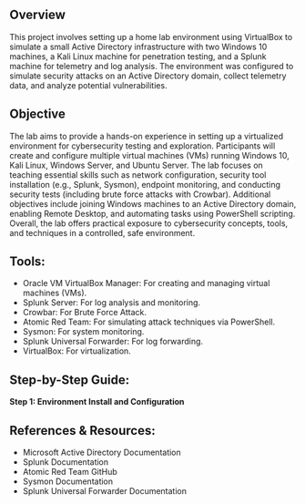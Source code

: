 ## Overview
This project involves setting up a home lab environment using VirtualBox to simulate a small Active Directory infrastructure with two Windows 10 machines, a Kali Linux machine for penetration testing, and a Splunk machine for telemetry and log analysis. The environment was configured to simulate security attacks on an Active Directory domain, collect telemetry data, and analyze potential vulnerabilities.

## Objective

The lab aims to provide a hands-on experience in setting up a virtualized environment for cybersecurity testing and exploration. Participants will create and configure multiple virtual machines (VMs) running Windows 10, Kali Linux, Windows Server, and Ubuntu Server. The lab focuses on teaching essential skills such as network configuration, security tool installation (e.g., Splunk, Sysmon), endpoint monitoring, and conducting security tests (including brute force attacks with Crowbar). Additional objectives include joining Windows machines to an Active Directory domain, enabling Remote Desktop, and automating tasks using PowerShell scripting. Overall, the lab offers practical exposure to cybersecurity concepts, tools, and techniques in a controlled, safe environment.

## Tools:
- Oracle VM VirtualBox Manager: For creating and managing virtual machines (VMs).
- Splunk Server: For log analysis and monitoring.
- Crowbar: For Brute Force Attack.
- Atomic Red Team: For simulating attack techniques via PowerShell.
- Sysmon: For system monitoring.
- Splunk Universal Forwarder: For log forwarding.
- VirtualBox: For virtualization.

## Step-by-Step Guide:

**Step 1: Environment Install and Configuration**

## References & Resources:
- Microsoft Active Directory Documentation
- Splunk Documentation
- Atomic Red Team GitHub
- Sysmon Documentation
- Splunk Universal Forwarder Documentation
